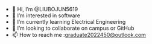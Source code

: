 - 👋 Hi, I’m @LIUBOJUN5619
- 👀 I’m interested in software
- 🌱 I’m currently learning  Electrical Engineering
- 💞️ I’m looking to collaborate on campus or GitHub
- 📫 How to reach me :graduate2022450@outlook.com

<!---
LIUBOJUN5619/LIUBOJUN5619 is a ✨ special ✨ repository because its `README.md` (this file) appears on your GitHub profile.
You can click the Preview link to take a look at your changes.
--->
